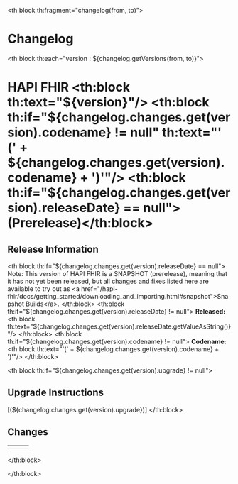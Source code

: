 <th:block th:fragment="changelog(from, to)">

# Changelog

<th:block th:each="version : ${changelog.getVersions(from, to)}">

# HAPI FHIR <th:block th:text="${version}"/> <th:block th:if="${changelog.changes.get(version).codename} != null" th:text="' (' + ${changelog.changes.get(version).codename} + ')'"/> <th:block th:if="${changelog.changes.get(version).releaseDate} == null">(Prerelease)</th:block>

## Release Information

<th:block th:if="${changelog.changes.get(version).releaseDate} == null">
Note: This version of HAPI FHIR is a SNAPSHOT (prerelease), meaning that it has
not yet been released, but all changes and fixes listed here are available to try
out as <a href="/hapi-fhir/docs/getting_started/downloading_and_importing.html#snapshot">Snapshot Builds</a>.
</th:block>
<th:block th:if="${changelog.changes.get(version).releaseDate} != null">
**Released:** <th:block th:text="${changelog.changes.get(version).releaseDate.getValueAsString()}"/>
</th:block>
<th:block th:if="${changelog.changes.get(version).codename} != null">
**Codename:** <th:block th:text="'(' + ${changelog.changes.get(version).codename} + ')'"/>
</th:block>

<th:block th:if="${changelog.changes.get(version).upgrade} != null">
## Upgrade Instructions

[(${changelog.changes.get(version).upgrade})]
</th:block>

## Changes

<table class="table">
    <tr th:each="change : ${changelog.changes.get(version)}">
        <td>
            <a th:name="'change' + ${version} + '-' + ${change.id}"></a>
            <span style="color: #129c49; font-size: 1.1em;" th:if="${change.type} == 'add'">
                <i class="fa fa-plus"></i>
            </span>
            <span style="color: #129c49; font-size: 1.1em;" th:if="${change.type} == 'change'">
                <i class="fa fa-cogs"></i>
            </span>
            <span style="color: #ee2324; font-size: 1.1em;" th:if="${change.type} == 'fix'">
                <i class="fa fa-bug"></i>
            </span>
            <span style="color: #64c2d1; font-size: 1.1em;" th:if="${change.type} == 'perf'">
                <i class="fa fa-rocket"></i>
            </span>
            <span style="color: #ee2324; font-size: 1.1em;" th:if="${change.type} == 'security'">
                <i class="fa fa-shield-alt"></i>
            </span>
        </td>
        <td>
            <a th:if="${change.issue != null}" th:href="'https://github.com/hapifhir/hapi-fhir/issues/' + ${change.issue}" th:text="'#' + ${change.issue}"></a>
        </td>
        <td>
            <th:block th:utext="${change.title}"/>
        </td>
    </tr>
</table>

</th:block>

</th:block>

